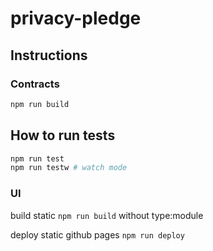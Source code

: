 # privacy-pledge

## Instructions

### Contracts

```sh
npm run build
```

## How to run tests

```sh
npm run test
npm run testw # watch mode
```

### UI
build static
`npm run build` without type:module

deploy static github pages
`npm run deploy`


